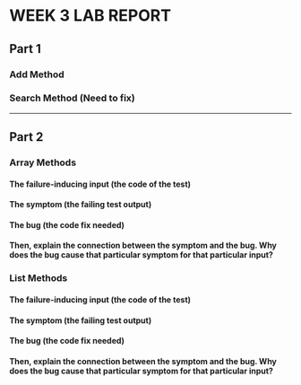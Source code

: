 # WEEK 3 LAB REPORT
## Part 1
### Add Method

### Search Method (Need to fix)

---------
## Part 2
### Array Methods
#### The failure-inducing input (the code of the test)

#### The symptom (the failing test output)

#### The bug (the code fix needed)

#### Then, explain the connection between the symptom and the bug. Why does the bug cause that particular symptom for that particular input?


### List Methods
#### The failure-inducing input (the code of the test)

#### The symptom (the failing test output)

#### The bug (the code fix needed)

#### Then, explain the connection between the symptom and the bug. Why does the bug cause that particular symptom for that particular input?

